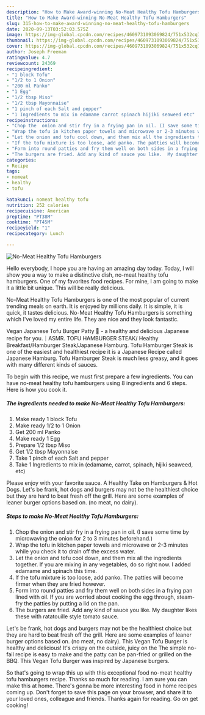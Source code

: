 ```yaml
---
description: "How to Make Award-winning No-Meat Healthy Tofu Hamburgers"
title: "How to Make Award-winning No-Meat Healthy Tofu Hamburgers"
slug: 315-how-to-make-award-winning-no-meat-healthy-tofu-hamburgers
date: 2020-09-13T03:52:03.575Z
image: https://img-global.cpcdn.com/recipes/4609731093069824/751x532cq70/no-meat-healthy-tofu-hamburgers-recipe-main-photo.jpg
thumbnail: https://img-global.cpcdn.com/recipes/4609731093069824/751x532cq70/no-meat-healthy-tofu-hamburgers-recipe-main-photo.jpg
cover: https://img-global.cpcdn.com/recipes/4609731093069824/751x532cq70/no-meat-healthy-tofu-hamburgers-recipe-main-photo.jpg
author: Joseph Freeman
ratingvalue: 4.7
reviewcount: 24369
recipeingredient:
- "1 block Tofu"
- "1/2 to 1 Onion"
- "200 ml Panko"
- "1 Egg"
- "1/2 tbsp Miso"
- "1/2 tbsp Mayonnaise"
- "1 pinch of each Salt and pepper"
- "1 Ingredients to mix in edamame carrot spinach hijiki seaweed etc"
recipeinstructions:
- "Chop the  onion and stir fry in a frying pan in oil. (I save some time by microwaving the onion for 2 to 3 minutes beforehand.)"
- "Wrap the tofu in kitchen paper towels and microwave or 2-3 minutes while you check it to drain off the excess water."
- "Let the onion and tofu cool down, and them mix all the ingredients together.   If you are mixing in any vegetables, do so right now. I added edamame and spinach this time."
- "If the tofu mixture is too loose, add panko. The patties will become firmer when they are fried however."
- "Form into round patties and fry them well on both sides in a frying pan lined with oil.   If you are worried about cooking the egg through, steam-fry the patties by putting a lid on the pan."
- "The burgers are fried. Add any kind of sauce you like.  My daughter likes these with ratatouille style tomato sauce."
categories:
- Recipe
tags:
- nomeat
- healthy
- tofu

katakunci: nomeat healthy tofu 
nutrition: 252 calories
recipecuisine: American
preptime: "PT38M"
cooktime: "PT45M"
recipeyield: "1"
recipecategory: Lunch

---
```



![No-Meat Healthy Tofu Hamburgers](https://img-global.cpcdn.com/recipes/4609731093069824/751x532cq70/no-meat-healthy-tofu-hamburgers-recipe-main-photo.jpg)

Hello everybody, I hope you are having an amazing day today. Today, I will show you a way to make a distinctive dish, no-meat healthy tofu hamburgers. One of my favorites food recipes. For mine, I am going to make it a little bit unique. This will be really delicious.

No-Meat Healthy Tofu Hamburgers is one of the most popular of current trending meals on earth. It is enjoyed by millions daily. It is simple, it is quick, it tastes delicious. No-Meat Healthy Tofu Hamburgers is something which I've loved my entire life. They are nice and they look fantastic.

Vegan Japanese Tofu Burger Patty 🍔 - a healthy and delicious Japanese recipe for you.｜ASMR. TOFU HAMBURGER STEAK/ Healthy Breakfast/Hamburger Steak/Japanese Hamburg. Tofu Hamburger Steak is one of the easiest and healthiest recipe it is a Japanese Recipe called Japanese Hamburg. Tofu Hamburger Steak is much less greasy, and it goes with many different kinds of sauces.


To begin with this recipe, we must first prepare a few ingredients. You can have no-meat healthy tofu hamburgers using 8 ingredients and 6 steps. Here is how you cook it.

<!--inarticleads1-->

##### The ingredients needed to make No-Meat Healthy Tofu Hamburgers:

1. Make ready 1 block Tofu
1. Make ready 1/2 to 1 Onion
1. Get 200 ml Panko
1. Make ready 1 Egg
1. Prepare 1/2 tbsp Miso
1. Get 1/2 tbsp Mayonnaise
1. Take 1 pinch of each Salt and pepper
1. Take 1 Ingredients to mix in (edamame, carrot, spinach, hijiki seaweed, etc)


Please enjoy with your favorite sauce. A Healthy Take on Hamburgers &amp; Hot Dogs. Let&#39;s be frank, hot dogs and burgers may not be the healthiest choice but they are hard to beat fresh off the grill. Here are some examples of leaner burger options based on. (no meat, no dairy). 

<!--inarticleads2-->

##### Steps to make No-Meat Healthy Tofu Hamburgers:

1. Chop the  onion and stir fry in a frying pan in oil. (I save some time by microwaving the onion for 2 to 3 minutes beforehand.)
1. Wrap the tofu in kitchen paper towels and microwave or 2-3 minutes while you check it to drain off the excess water.
1. Let the onion and tofu cool down, and them mix all the ingredients together.   If you are mixing in any vegetables, do so right now. I added edamame and spinach this time.
1. If the tofu mixture is too loose, add panko. The patties will become firmer when they are fried however.
1. Form into round patties and fry them well on both sides in a frying pan lined with oil.   If you are worried about cooking the egg through, steam-fry the patties by putting a lid on the pan.
1. The burgers are fried. Add any kind of sauce you like.  My daughter likes these with ratatouille style tomato sauce.


Let&#39;s be frank, hot dogs and burgers may not be the healthiest choice but they are hard to beat fresh off the grill. Here are some examples of leaner burger options based on. (no meat, no dairy). This Vegan Tofu Burger is healthy and delicious! It&#39;s crispy on the outside, juicy on the The simple no-fail recipe is easy to make and the patty can be pan-fried or grilled on the BBQ. This Vegan Tofu Burger was inspired by Japanese burgers. 

So that's going to wrap this up with this exceptional food no-meat healthy tofu hamburgers recipe. Thanks so much for reading. I am sure you can make this at home. There's gonna be more interesting food in home recipes coming up. Don't forget to save this page on your browser, and share it to your loved ones, colleague and friends. Thanks again for reading. Go on get cooking!
